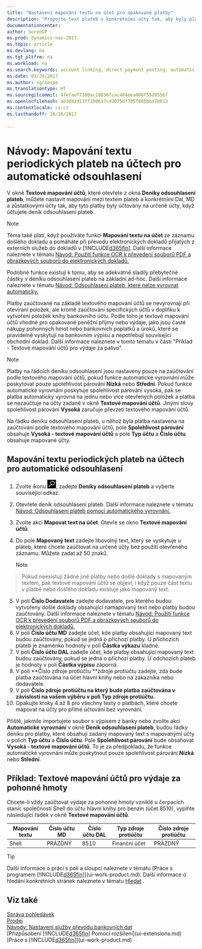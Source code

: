 ```yaml
---
title: "Nastavení mapování textu na účet pro opakované platby"
description: "Propojte text plateb s konkrétními účty tak, aby byly platby spojovány s účty při účtování deníku odsouhlasení plateb."
documentationcenter: 
author: SorenGP
ms.prod: dynamics-nav-2017
ms.topic: article
ms.devlang: na
ms.tgt_pltfrm: na
ms.workload: na
ms.search.keywords: account linking, direct payment posting, automatic payment processing, reconcile payment, recurring expense, recurring cash receipt
ms.date: 03/29/2017
ms.author: sgroespe
ms.translationtype: HT
ms.sourcegitcommit: 4fefaef7380ac10836fcac404eea006f55d8556f
ms.openlocfilehash: de3042d13ff280617c43075df705f86bbba7b013
ms.contentlocale: cs-cz
ms.lasthandoff: 10/16/2017

---
```

# <a name="how-to-map-text-on-recurring-payments-to-accounts-for-automatic-reconciliation"></a>Návody: Mapování textu periodických plateb na účtech pro automatické odsouhlasení
V okně **Textové mapování účtů**, které otevřete z okna **Deníky odsouhlasení plateb**, můžete nastavit mapování mezi textem plateb a konkrétními Dal, MD a zůstatkovými účty tak, aby tyto platby byly účtovány na určené účty, když účtujete deník odsouhlasení plateb.

> [!NOTE]  
>   Téma také platí, když používáte funkci **Mapování textu na účet** ze záznamu došlého dokladu a pomáháte při převodu elektronických dokladů přijatých z externích služeb do dokladů v [!INCLUDE[d365fin](includes/d365fin_md.md)]. Další informace naleznete v tématu [Návod: Použití funkce OCR k převedení souborů PDF a obrázkových souborů do elektronických dokladů.](across-how-use-ocr-pdf-images-files.md)   

Podobné funkce existují k tomu, aby se adekvátně sladily přebytečné částky v deníku odsouhlasení plateb na základní ad-hoc. Další informace naleznete v tématu [Návod: Odsouhlasení plateb, které nelze vyrovnat automaticky.](receivables-how-reconcile-payments-cannot-apply-auto.md)

Platby zaúčtované na základě textového mapování účtů se nevyrovnají při otevírání položek, ale kromě zaúčtování specifických účtů v doplňku k vytvoření položek knihy bankovního účtu. Podle toho je textové mapování účtů vhodné pro opakované peněžní příjmy nebo výdaje, jako jsou časté nákupy pohonných hmot nebo bankovních poplatků a úroků, které se pravidelně vyskytují na bankovním výpisu a nepotřebují související obchodní doklad. Další informace naleznete v tomto tématu v části "Příklad - Textové mapování účtů pro výdaje za palivo".

> [!NOTE]  
>   Platby na řádcích deníku odsouhlasení jsou nastaveny pouze na zaúčtování podle textového mapování účtů, pokud funkce automatické vyrovnání může poskytovat pouze spolehlivost párování **Nízká** nebo **Střední**. Pokud funkce automatické vyrovnání poskytuje spolehlivost párování vysoká, pak se platba automaticky vyrovná na jednu nebo více otevřených položek a platba se nezaúčtuje na účty zadané v okně **Textové mapování účtů**. Jinými slovy spolehlivost párování **Vysoká** zaručuje převzetí textového mapování účtů.

Na řádku deníku odsouhlasení plateb, u něhož byla platba nastavena na zaúčtování podle textového mapování účtů, pole **Spolehlivost párování** obsahuje **Vysoká - textové mapování účtů** a pole **Typ účtu** a **Číslo účtu** obsahuje mapované účty.

## <a name="to-map-text-on-recurring-payments-to-accounts-for-automatic-reconciliation"></a>Mapování textu periodických plateb na účtech pro automatické odsouhlasení
1. Zvolte ikonu ![Vyhledat stránku nebo sestavu](media/ui-search/search_small.png "Ikona Vyhledat stránku nebo sestavu"), zadejte **Deníky odsouhlasení plateb** a vyberte související odkaz.
2. Otevřete deník odsouhlasení plateb. Další informace naleznete v tématu [Návod: Odsouhlasení plateb pomocí automatického vyrovnání.](receivables-how-reconcile-payments-auto-application.md)
3. Zvolte akci **Mapovat text na účet**. Otevře se okno **Textové mapování účtů**.
4. Do pole **Mapovaný text** zadejte libovolný text, který se vyskytuje u plateb, které chcete zaúčtovat na určené účty bez použití otevřeného záznamu. Můžete zadat až 50 znaků.

    > [!NOTE]  
>   Pokud neexistují žádné jiné platby nebo došlé doklady s mapovaným textem, pak textové mapování účtů se objeví, i když pouze část textu v platbě nebo došlého dokladu existuje jako mapovaný text.
5. V poli **Číslo Dodavatele** zadejte dodavatele, pro kterého budou vytvořeny došlé doklady obsahující namapovaný text nebo platby budou zaúčtovány. Další informace naleznete v tématu [Návod: Použití funkce OCR k převedení souborů PDF a obrázkových souborů do elektronických dokladů.](across-how-use-ocr-pdf-images-files.md)      
6. V poli **Číslo účtu MD** zadejte účet, kde platby obsahující mapovaný text budou zaúčtovány, pokud se jedná o příchozí platby. U příchozích plateb je znaménko hodnoty v poli **Částka výkazu** kladné.
7. V poli **Číslo účtu DAL** zadejte účet, kde platby obsahující mapovaný text budou zaúčtovány, pokud se jedná o příchozí platby. U odchozích plateb je hodnoty v poli **Částka výpisu** záporná.
8. V poli **Číslo zdroje protiúčtu **zdroje protiúčtu zadejte, zda bude platba zaúčtována na účet hlavní knihy nebo na zákazníka nebo dodavatele.
9. V poli **Číslo zdroje protiúčtu **na který bude platba zaúčtována v závislosti na vašem výběru v poli** Typ zdroje protiúčtu.**
10. Opakujte kroky 4 až 8 pro všechny texty o platbách, které chcete mapovat na účty pro přímé účtování bez vyrovnání.

Příště, jakmile importujete soubor s výpisem z banky nebo zvolíte akci **Automatické vyrovnání** v okně **Deník odsouhlasení plateb**, budou řádky deníku pro platby, které obsahují zadaný mapovaný text s mapovanými účty v polích **Typ účtu** a **Číslo účtu**. Pole **Spolehlivost párování** bude obsahovat **Vysoká - textové mapování účtů**. To je za předpokladu, že funkce automatické vyrovnání může poskytnout pouze spolehlivost párování **Nízká** nebo **Střední**.

## <a name="example-text-to-account-mapping-for-fuel-expense"></a>Příklad: Textové mapování účtů pro výdaje za pohonné hmoty
Chcete-li vždy zaúčtovat výdaje za pohonné hmoty vzniklé u čerpacích stanic společnosti Shell do účtu hlavní knihy pro benzin (účet 8510), vyplňte následující řádek v okně **Textové mapování účtů**.

| Mapování textu | Číslo účtu MD | Číslo účtu DAL | Typ zdroje protiúčtu | Číslo zdroje protiúčtu |
| --- | --- | --- | --- | --- |
| Shell |PRÁZDNÝ |8510 |Finanční účet |PRÁZDNÝ |

> [!TIP]  
>   Další informace o práci s poli a sloupci naleznete v tématu [Práce s programem [!INCLUDE[d365fin](includes/d365fin_long_md.md)]](ui-work-product.md). Další informace o hledání konkrétních stránek naleznete v tématu [Hledat](ui-search.md) .

## <a name="see-also"></a>Viz také
[Správa pohledávek](receivables-manage-receivables.md)  
[Prodej](sales-manage-sales.md)  
[Návody: Nastavení služby převodu bankovních dat](bank-how-setup-bank-data-conversion-service.md)    
[Přizpůsobení [!INCLUDE[d365fin](includes/d365fin_md.md)] Pomocí rozšíření](ui-extensions.md)  
[Práce s [!INCLUDE[d365fin](includes/d365fin_md.md)]](ui-work-product.md)

